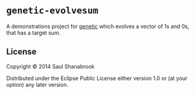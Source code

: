 # `genetic-evolvesum`

A demonstrations project for
[genetic](http://www.github.com/saulshanabrook/genetic)
which evolves a vector of 1s and 0s, that has a target sum.


## License

Copyright © 2014 Saul Shanabrook

Distributed under the Eclipse Public License either version 1.0 or (at
your option) any later version.
